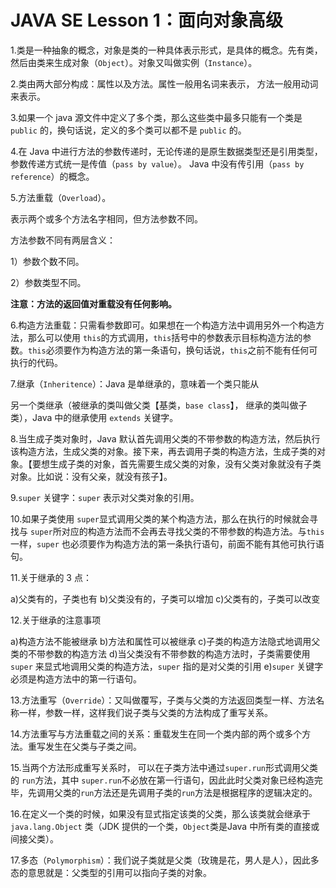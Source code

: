 # JAVA SE Lesson 1：面向对象高级

1.类是一种抽象的概念，对象是类的一种具体表示形式，是具体的概念。先有类，然后由类来生成对象（`Object`）。对象又叫做实例（`Instance`）。

2.类由两大部分构成：属性以及方法。属性一般用名词来表示， 方法一般用动词来表示。

3.如果一个 java 源文件中定义了多个类，那么这些类中最多只能有一个类是 `public` 的，换句话说，定义的多个类可以都不是 `public`  的。

4.在 Java 中进行方法的参数传递时，无论传递的是原生数据类型还是引用类型，参数传递方式统一是传值（`pass by value`）。 Java 中没有传引用（`pass by reference`）的概念。

5.方法重载（`Overload`）。

表示两个或多个方法名字相同，但方法参数不同。

方法参数不同有两层含义：

1）参数个数不同。

2）参数类型不同。

**注意：方法的返回值对重载没有任何影响。**

6.构造方法重载：只需看参数即可。如果想在一个构造方法中调用另外一个构造方法，那么可以使用 `this`的方式调用，`this`括号中的参数表示目标构造方法的参数。`this`必须要作为构造方法的第一条语句，换句话说，`this`之前不能有任何可执行的代码。

7.继承（`Inheritence`）：Java 是单继承的，意味着一个类只能从

另一个类继承（被继承的类叫做父类【基类，`base class`】， 继承的类叫做子类），Java 中的继承使用 `extends` 关键字。

8.当生成子类对象时，Java 默认首先调用父类的不带参数的构造方法，然后执行该构造方法，生成父类的对象。接下来，再去调用子类的构造方法，生成子类的对象。【要想生成子类的对象，首先需要生成父类的对象，没有父类对象就没有子类对象。比如说：没有父亲，就没有孩子】。

9.`super` 关键字：`super` 表示对父类对象的引用。

10.如果子类使用 `super`显式调用父类的某个构造方法，那么在执行的时候就会寻找与 `super`所对应的构造方法而不会再去寻找父类的不带参数的构造方法。与`this` 一样，`super` 也必须要作为构造方法的第一条执行语句，前面不能有其他可执行语句。

11.关于继承的 3 点：

a)父类有的，子类也有
b)父类没有的，子类可以增加
c)父类有的，子类可以改变

12.关于继承的注意事项

a)构造方法不能被继承
b)方法和属性可以被继承
c)子类的构造方法隐式地调用父类的不带参数的构造方法
d)当父类没有不带参数的构造方法时，子类需要使用 `super` 来显式地调用父类的构造方法，`super`  指的是对父类的引用
e)`super` 关键字必须是构造方法中的第一行语句。

13.方法重写（`Override`）：又叫做覆写，子类与父类的方法返回类型一样、方法名称一样，参数一样，这样我们说子类与父类的方法构成了重写关系。

14.方法重写与方法重载之间的关系：重载发生在同一个类内部的两个或多个方法。重写发生在父类与子类之间。

15.当两个方法形成重写关系时， 可以在子类方法中通过`super.run`形式调用父类的 `run`方法，其中 `super.run`不必放在第一行语句，因此此时父类对象已经构造完毕，先调用父类的`run`方法还是先调用子类的`run`方法是根据程序的逻辑决定的。

16.在定义一个类的时候，如果没有显式指定该类的父类，那么该类就会继承于` java.lang.Object` 类（JDK 提供的一个类，`Object`类是Java 中所有类的直接或间接父类）。

17.多态（`Polymorphism`）：我们说子类就是父类（玫瑰是花，男人是人），因此多态的意思就是：父类型的引用可以指向子类的对象。

